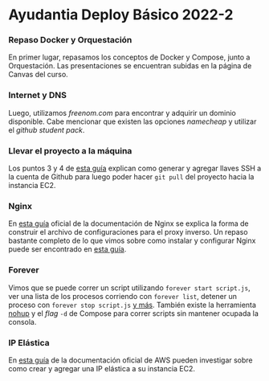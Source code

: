 # Ayudantia Deploy Básico 2022-2

### Repaso Docker y Orquestación

En primer lugar, repasamos los conceptos de Docker y Compose, junto a Orquestación. Las presentaciones se encuentran subidas en la página de Canvas del curso.


### Internet y DNS

Luego, utilizamos _freenom.com_ para encontrar y adquirir un dominio disponible. Cabe mencionar que existen las opciones _namecheap_ y utilizar el _github student pack_.


### Llevar el proyecto a la máquina

Los puntos 3 y 4 de [esta guía](https://medium.com/coder-life/practice-2-host-your-website-on-github-pages-39229dc9bb1b) explican como generar y agregar llaves SSH a la cuenta de Github para luego poder hacer `git pull` del proyecto hacia la instancia EC2.

### Nginx

En [esta guía](https://docs.nginx.com/nginx/admin-guide/web-server/reverse-proxy/) oficial de la documentación de Nginx se explica la forma de construir el archivo de configuraciones para el proxy inverso. Un repaso bastante completo de lo que vimos sobre como instalar y configurar Nginx puede ser encontrado en [esta guía](https://www.digitalocean.com/community/tutorials/how-to-install-nginx-on-ubuntu-22-04).

### Forever

Vimos que se puede correr un script utilizando `forever start script.js`, ver una lista de los procesos corriendo con `forever list`, detener un proceso con `forever stop script.js` [y más](https://www.npmjs.com/package/forever). También existe la herramienta [nohup](https://www.digitalocean.com/community/tutorials/nohup-command-in-linux) y el _flag_ `-d` de Compose para correr scripts sin mantener ocupada la consola.

### IP Elástica

En [esta guía](https://docs.aws.amazon.com/AWSEC2/latest/UserGuide/elastic-ip-addresses-eip.html) de la documentación oficial de AWS pueden investigar sobre como crear y agregar una IP elástica a su instancia EC2.